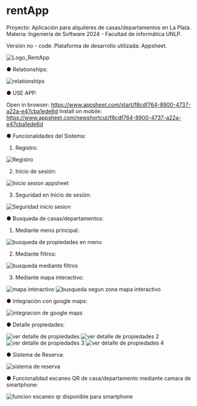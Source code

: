 # rentApp
Proyecto: Aplicación para alquileres de casas/departamentos en La Plata. 
Materia: Ingeniería de Software 2024 - Facultad de informática UNLP.

Versión no - code. Plataforma de desarrollo utilizada: Appsheet.

![Logo_RentApp](https://github.com/user-attachments/assets/ba66e0ab-8463-423b-8c23-5ea5d0b1b24e)

● Relationships:

![relationships](https://github.com/user-attachments/assets/f042efc2-f07f-4250-8c61-1f6893450657)


● USE APP:

Open in browser: https://www.appsheet.com/start/f8cdf764-8900-4737-a22a-e47cba1ede6d
Install on mobile: https://www.appsheet.com/newshortcut/f8cdf764-8900-4737-a22a-e47cba1ede6d

● Funcionalidades del Sistema:

1. Registro:

![Registro](https://github.com/user-attachments/assets/27a65aa1-f101-45bd-83d7-1dc1794da6f5)

2. Inicio de sesión:

![Inicio sesion appsheet](https://github.com/user-attachments/assets/879a7b81-e0a5-4ec6-ad20-902d833034ce)

3. Seguridad en Inicio de sesión:

![Seguridad inicio sesion](https://github.com/user-attachments/assets/052d4a4e-708b-4ffe-9c31-6a390e797f76)


● Busqueda de casas/departamentos:

1. Mediante menú principal:

![busqueda de propiedades en menu](https://github.com/user-attachments/assets/bcbe2cf2-8fdb-42e3-8ad8-c79d164d4fe7)

2. Mediante filtros:

![busqueda mediante filtros](https://github.com/user-attachments/assets/161a829d-1b97-44bc-a1ab-3335fe4e1f48)

3. Mediante mapa interactivo:

![mapa interactivo](https://github.com/user-attachments/assets/5e89375b-6491-44a7-b246-a7088ff51a48) ![busqueda segun zona mapa interactivo](https://github.com/user-attachments/assets/8cc5fa13-c9ab-4aaa-9cea-f165ec2a9954)

● Integración con google maps:

![integracion de google maps](https://github.com/user-attachments/assets/bf09fcbc-52b3-459c-b8ee-15462d1a66d5)

● Detalle propiedades:

![ver detalle de propiedades](https://github.com/user-attachments/assets/6d47df39-977d-4dc8-b25b-853303bbb96b)
![ver detalle de propiedades 2](https://github.com/user-attachments/assets/655b71f2-538e-455c-b7b1-bf9937bed758)
![ver detalle de propiedades 3](https://github.com/user-attachments/assets/955d07c0-f602-46b3-aa20-9c4b3037617d)
![ver detalle de propiedades 4](https://github.com/user-attachments/assets/39731a19-42ce-4d84-ab9d-8659b84c8171)

● Sistema de Reserva:

![sistema de reserva](https://github.com/user-attachments/assets/665443bb-5c6d-4df7-82d5-f9054109a4a2)

● Funcionalidad escaneo QR de casa/departamento mediante camara de smartphone:

![funcion escaneo qr disponible para smartphone](https://github.com/user-attachments/assets/9795f082-a63a-4a38-93e7-35b5ceacc2e7)

